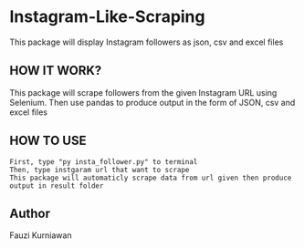 # Instagram-Like-Scraping
This package will display Instagram followers as json, csv and excel files

## HOW IT WORK?
This package will scrape followers from the given Instagram URL using Selenium. Then use pandas to produce output in the form of JSON, csv and excel files

## HOW TO USE
```
First, type "py insta_follower.py" to terminal
Then, type instgaram url that want to scrape
This package will automaticly scrape data from url given then produce output in result folder
```

## Author
Fauzi Kurniawan